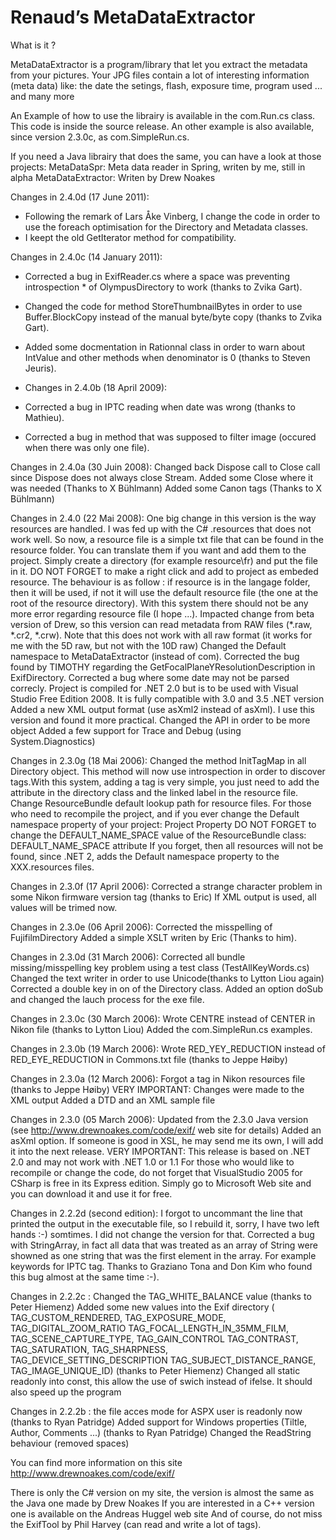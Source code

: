 Renaud’s MetaDataExtractor 
====================

What is it ?

MetaDataExtractor is a program/library that let you extract the metadata from your pictures. Your JPG files contain a lot of interesting information (meta data) like:
the date
the setings, flash, exposure time, program used ...
and many more

An Example of how to use the librairy is available in the com.Run.cs class. This code is inside the source release. 
An other example is also available, since version 2.3.0c, as com.SimpleRun.cs.

If you need a Java librairy that does the same, you can have a look at those projects:
MetaDataSpr: Meta data reader in Spring, writen by me, still in alpha
MetaDataExtractor: Writen by Drew Noakes


Changes in 2.4.0d (17 June 2011):
* Following the remark of Lars Åke Vinberg, I change the code in order to use the foreach optimisation for the Directory and Metadata classes. 
* I keept the old GetIterator method for compatibility.

Changes in 2.4.0c (14 January 2011):
* Corrected a bug in ExifReader.cs where a space was preventing introspection * of OlympusDirectory to work (thanks to Zvika Gart).
* Changed the code for method StoreThumbnailBytes in order to use Buffer.BlockCopy instead of the manual byte/byte copy (thanks to Zvika Gart).
* Added some docmentation in Rationnal class in order to warn about IntValue and other methods when denominator is 0 (thanks to Steven Jeuris).

* Changes in 2.4.0b (18 April 2009):
* Corrected a bug in IPTC reading when date was wrong (thanks to Mathieu).
* Corrected a bug in method that was supposed to filter image (occured when there was only one file).

Changes in 2.4.0a (30 Juin 2008):
Changed back Dispose call to Close call since Dispose does not always close Stream.
Added some Close where it was needed (Thanks to X Bühlmann)
Added some Canon tags (Thanks to X Bühlmann)

Changes in 2.4.0 (22 Mai 2008):
One big change in this version is the way resources are handled. I was fed up with the C# .resources that does not work well. 
So now, a resource file is a simple txt file that can be found in the resource folder. 
You can translate them if you want and add them to the project. Simply create a directory (for example resource\fr) and put the file in it. DO NOT FORGET to make a right click and add to project as embeded resource. 
The behaviour is as follow : if resource is in the langage folder, then it will be used, if not it will use the default resource file (the one at the root of the resource directory). 
With this system there should not be any more error regarding resource file (I hope ...).
Impacted change from beta version of Drew, so this version can read metadata from RAW files (*.raw, *.cr2, *.crw). Note that this does not work with all raw format (it works for me with the 5D raw, but not with the 10D raw)
Changed the Default namespace to MetaDataExtractor (instead of com).
Corrected the bug found by TIMOTHY regarding the GetFocalPlaneYResolutionDescription in ExifDirectory.
Corrected a bug where some date may not be parsed correcly.
Project is compiled for .NET 2.0 but is to be used with Visual Studio Free Edition 2008. It is fully compatible with 3.0 and 3.5 .NET version
Added a new XML output format (use asXml2 instead of asXml). I use this version and found it more practical.
Changed the API in order to be more object
Added a few support for Trace and Debug (using System.Diagnostics)

Changes in 2.3.0g (18 Mai 2006):
Changed the method InitTagMap in all Directory object. This method will now use introspection in order to discover tags.With this system, adding a tag is very simple, you just need to add the attribute in the directory class and the linked label in the resource file.
Change ResourceBundle default lookup path for resource files. 
For those who need to recompile the project, and if you ever change the Default namespace property of your project:
Project Property
DO NOT FORGET to change the DEFAULT_NAME_SPACE value of the ResourceBundle class:
DEFAULT_NAME_SPACE attribute
If you forget, then all resources will not be found, since .NET 2, adds the Default namespace property to the XXX.resources files.

Changes in 2.3.0f (17 April 2006):
Corrected a strange character problem in some Nikon firmware version tag (thanks to Eric)
If XML output is used, all values will be trimed now.

Changes in 2.3.0e (06 April 2006):
Corrected the misspelling of FujifilmDirectory
Added a simple XSLT writen by Eric (Thanks to him).

Changes in 2.3.0d (31 March 2006):
Corrected all bundle missing/misspelling key problem using a test class (TestAllKeyWords.cs)
Changed the text writer in order to use Unicode(thanks to Lytton Liou again)
Corrected a double key in on of the Directory class.
Added an option doSub and changed the lauch process for the exe file.

Changes in 2.3.0c (30 March 2006):
Wrote CENTRE instead of CENTER in Nikon file (thanks to Lytton Liou)
Added the com.SimpleRun.cs examples.

Changes in 2.3.0b (19 March 2006):
Wrote RED_YEY_REDUCTION instead of RED_EYE_REDUCTION in Commons.txt file (thanks to Jeppe Høiby)

Changes in 2.3.0a (12 March 2006):
Forgot a tag in Nikon resources file (thanks to Jeppe Høiby)
VERY IMPORTANT: Changes were made to the XML output
Added a DTD and an XML sample file

Changes in 2.3.0 (05 March 2006):
Updated from the 2.3.0 Java version (see http://www.drewnoakes.com/code/exif/ web site for details)
Added an asXml option. If someone is good in XSL, he may send me its own, I will add it into the next release.
VERY IMPORTANT: This release is based on .NET 2.0 and may not work with .NET 1.0 or 1.1
For those who would like to recompile or change the code, do not forget that VisualStudio 2005 for CSharp is free in its Express edition. Simply go to Microsoft Web site and you can download it and use it for free.

Changes in 2.2.2d (second edition):
I forgot to uncommant the line that printed the output in the executable file, so I rebuild it, sorry, I have two left hands :-) somtimes. 
I did not change the version for that.
Corrected a bug with StringArray, in fact all data that was treated as an array of String were showned as one string that was the first element in the array. For example keywords for IPTC tag. Thanks to Graziano Tona and Don Kim who found this bug almost at the same time :-).

Changes in 2.2.2c :
Changed the TAG_WHITE_BALANCE value (thanks to Peter Hiemenz)
Added some new values into the Exif directory ( TAG_CUSTOM_RENDERED, TAG_EXPOSURE_MODE, TAG_DIGITAL_ZOOM_RATIO TAG_FOCAL_LENGTH_IN_35MM_FILM, TAG_SCENE_CAPTURE_TYPE, TAG_GAIN_CONTROL TAG_CONTRAST, TAG_SATURATION, TAG_SHARPNESS, TAG_DEVICE_SETTING_DESCRIPTION TAG_SUBJECT_DISTANCE_RANGE, TAG_IMAGE_UNIQUE_ID) (thanks to Peter Hiemenz)
Changed all static readonly into const, this allow the use of swich instead of ifelse. It should also speed up the program

Changes in 2.2.2b :
the file acces mode for ASPX user is readonly now (thanks to Ryan Patridge)
Added support for Windows properties (Tiltle, Author, Comments ...) (thanks to Ryan Patridge)
Changed the ReadString behaviour (removed spaces)


You can find more information on this site http://www.drewnoakes.com/code/exif/ 

There is only the C# version on my site, the version is almost the same as the Java one made by Drew Noakes
If you are interested in a C++ version one is available on the Andreas Huggel web site
And of course, do not miss the ExifTool by Phil Harvey (can read and write a lot of tags).
